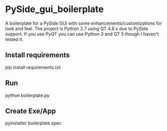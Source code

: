 # PySide_gui_boilerplate
A boilerplate for a PySide GUI with some enhancements/customizations for look and feel.  The project is Python 2.7 using QT 4.8.x due to PySide support.  If you use PyQT you can use Python 3 and QT 5 though I haven't tested it.


## Install requirements
pip install requirements.txt

## Run
python boilerplate.py

## Create Exe/App
pyinstaller boilerplate.spec